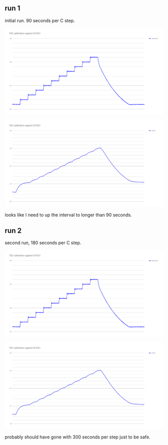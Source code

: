## run 1

initial run.  90 seconds per C step.

![](run1/thermistor.png)

![](run1/si7021.png)

looks like I need to up the interval to longer than 90 seconds.

## run 2

second run, 180 seconds per C step.

![](run1/thermistor.png)

![](run1/si7021.png)

probably should have gone with 300 seconds per step just to be safe.


